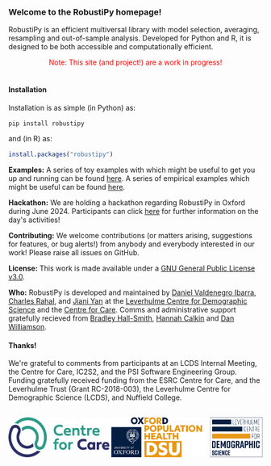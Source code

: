 ### Welcome to the **RobustiPy** homepage!

RobustiPy is an efficient multiversal library with model selection, averaging, resampling and out-of-sample analysis. Developed for Python and R, it is designed to be both accessible and computationally efficient.

<center> <span style="color:red;">Note: This site (and project!) are a work in progress!</span> </center>
<br>

#### Installation
Installation is as simple (in Python) as:

```bash
pip install robustipy
```

and (in R) as:

```R
install.packages("robustipy")
```

**Examples:** A series of toy examples with which might be useful to get you up and running can be found [here](https://github.com/RobustiPy/Toy-Examples). A series of empirical examples which might be useful can be found [here](https://github.com/RobustiPy/Empirical-Examples).

**Hackathon:** We are holding a hackathon regarding RobustiPy in Oxford during June 2024. Participants can click [here](./hackathon.html) for further information on the day's activities!

**Contributing:** We welcome contributions (or matters arising, suggestions for features, or bug alerts!) from anybody and everybody interested in our work! Please raise all issues on GitHub.

**License:** This work is made available under a [GNU General Public License v3.0](https://www.gnu.org/licenses/gpl-3.0.en.html).

**Who:** RobustiPy is developed and maintained by [Daniel Valdenegro Ibarra](dhvalden), [Charles Rahal](https://github.com/crahal), and [Jiani Yan](https://github.com/vallerrr) at the [Leverhulme Centre for Demographic Science](https://www.demography.ox.ac.uk/) and the [Centre for Care](https://centreforcare.ac.uk/). Comms and administrative support gratefully recieved from [Bradley Hall-Smith](https://www.demography.ox.ac.uk/people/bradley-hall-smith), [Hannah Calkin](https://www.ndph.ox.ac.uk/team/hannah-calkin) and [Dan Williamson](https://centreforcare.ac.uk/team/dan-williamson/).

#### Thanks!

We're grateful to comments from participants at an LCDS Internal Meeting, the Centre for Care, IC2S2, and the PSI Software Engineering Group. Funding gratefully received funding from the ESRC Centre for Care, and the Leverhulme Trust (Grant RC-2018-003), the Leverhulme Centre for Demographic Science (LCDS), and Nuffield College.
<br>
<br>


<div style="display: flex; justify-content: space-between;">
    <img src="assets/cfc_logo.png" alt="CfC" style="width: 200px; height: auto;">
    <img src="assets/lcds_logo.png" alt="LCDS" style="width: 300px; height: auto;">
</div>